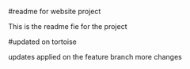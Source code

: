 #readme for website project

This is the readme fie for the project

#updated on tortoise

updates applied on the feature branch
more changes
